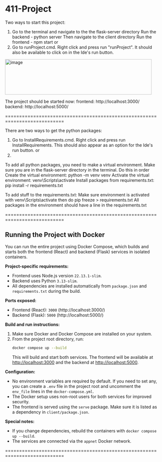 # 411-Project

Two ways to start this project: 

1) Go to the terminal and navigate to the the flask-server directory
    Run the backend - python server
   Then navigate to the client directory
    Run the frontend - npm start
or
2) Go to runProject.cmd. Right click and press run "runProject". It should also be available to click on in the Ide's run button.
  
<img width="483" height="117" alt="image" src="https://github.com/user-attachments/assets/81a73fbf-fba9-4ef1-9ff4-aaa65dbc72ce" />

The project should be started now:
frontend: http://localhost:3000/
backend: http://localhost:5000/

===========================================================================

There are two ways to get the python packages:

1) Go to InstallRequirements.cmd. Right click and press run InstallRequirements. This should also appear as an option for the Ide's run button.
or
2) 
To add all python packages, you need to make a virtual environment. Make sure you are in the flask-server directory in the terminal.
Do this in order
 Create the virtual environment: python -m venv venv
 Activate the virtual environment: venv\Scripts\activate
 Install packages from requirements.txt: pip install -r requirements.txt

To add stuff to the requirements.txt:
Make sure environment is activated with venv\Scripts\activate
then do pip freeze > requirements.txt
All packages in the environment should have a line in the requirements.txt

===========================================================================

## Running the Project with Docker

You can run the entire project using Docker Compose, which builds and starts both the frontend (React) and backend (Flask) services in isolated containers.

**Project-specific requirements:**
- Frontend uses Node.js version `22.13.1-slim`.
- Backend uses Python `3.13-slim`.
- All dependencies are installed automatically from `package.json` and `requirements.txt` during the build.

**Ports exposed:**
- Frontend (React): `3000` (http://localhost:3000/)
- Backend (Flask): `5000` (http://localhost:5000/)

**Build and run instructions:**
1. Make sure Docker and Docker Compose are installed on your system.
2. From the project root directory, run:
   ```sh
   docker compose up --build
   ```
   This will build and start both services. The frontend will be available at [http://localhost:3000](http://localhost:3000) and the backend at [http://localhost:5000](http://localhost:5000).

**Configuration:**
- No environment variables are required by default. If you need to set any, you can create a `.env` file in the project root and uncomment the `env_file` lines in the `docker-compose.yml`.
- The Docker setup uses non-root users for both services for improved security.
- The frontend is served using the `serve` package. Make sure it is listed as a dependency in `client/package.json`.

**Special notes:**
- If you change dependencies, rebuild the containers with `docker compose up --build`.
- The services are connected via the `appnet` Docker network.

===========================================================================
